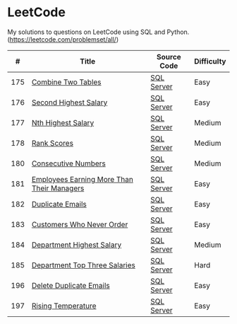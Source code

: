 # LeetCode
My solutions to questions on LeetCode using SQL and Python.
(https://leetcode.com/problemset/all/)


| # | Title | Source Code | Difficulty |
|---| ----- | -------- | ---------- |
|175|[Combine Two Tables](https://leetcode.com/problems/combine-two-tables/)| [SQL Server](https://github.com/lingjiangj/LeetCode/blob/master/SQL/175.%20Combining%20Two%20Tables.sql)|Easy|
|176|[Second Highest Salary](https://leetcode.com/problems/second-highest-salary/)| [SQL Server](https://github.com/lingjiangj/LeetCode/blob/master/SQL/176.%20Second%20Highest%20Salary.sql)|Easy|
|177|[Nth Highest Salary](https://leetcode.com/problems/nth-highest-salary/)| [SQL Server](https://github.com/lingjiangj/LeetCode/blob/master/SQL/177.%20Nth%20Highest%20Salary.sql)|Medium|
|178|[Rank Scores](https://leetcode.com/problems/rank-scores/)| [SQL Server](https://github.com/lingjiangj/LeetCode/blob/master/SQL/178.%20Rank%20Scores.sql)|Medium|
|180|[Consecutive Numbers](https://leetcode.com/problems/consecutive-numbers/)| [SQL Server](https://github.com/lingjiangj/LeetCode/blob/master/SQL/180.%20Consecutive%20Numbers.sql)|Medium|
|181|[Employees Earning More Than Their Managers](https://leetcode.com/problems/employees-earning-more-than-their-managers/)| [SQL Server](https://github.com/lingjiangj/LeetCode/blob/master/SQL/181.%20Employees%20Earning%20More%20Than%20Their%20Managers.sql)|Easy|
|182|[Duplicate Emails](https://leetcode.com/problems/duplicate-emails/)|[SQL Server](https://github.com/lingjiangj/LeetCode/blob/master/SQL/182.%20Duplicate%20Emails.sql)|Easy|
|183|[Customers Who Never Order](https://leetcode.com/problems/customers-who-never-order/)|[SQL Server](https://github.com/lingjiangj/LeetCode/blob/master/SQL/183.%20Customers%20Who%20Never%20Order.sql)|Easy|
|184|[Department Highest Salary](https://leetcode.com/problems/department-highest-salary/)|[SQL Server](https://github.com/lingjiangj/LeetCode/blob/master/SQL/184.%20Department%20Highest%20Salary.sql)|Medium|
|185|[Department Top Three Salaries](https://leetcode.com/problems/department-top-three-salaries/)|[SQL Server](https://github.com/lingjiangj/LeetCode/blob/master/SQL/185.%20Department%20Top%20Three%20Salaries.sql)|Hard|
|196|[Delete Duplicate Emails](https://leetcode.com/problems/delete-duplicate-emails/)|[SQL Server](https://github.com/lingjiangj/LeetCode/blob/master/SQL/196.%20Delete%20Duplicate%20Emails.sql)|Easy|
|197|[Rising Temperature](https://leetcode.com/problems/rising-temperature/)|[SQL Server](https://github.com/lingjiangj/LeetCode/blob/master/SQL/197.%20Rising%20Temperature.sql)|Easy|


